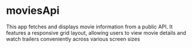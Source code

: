 # moviesApi
This app fetches and displays movie information from a public API. It features a responsive grid layout, allowing users to view movie details and watch trailers conveniently across various screen sizes
